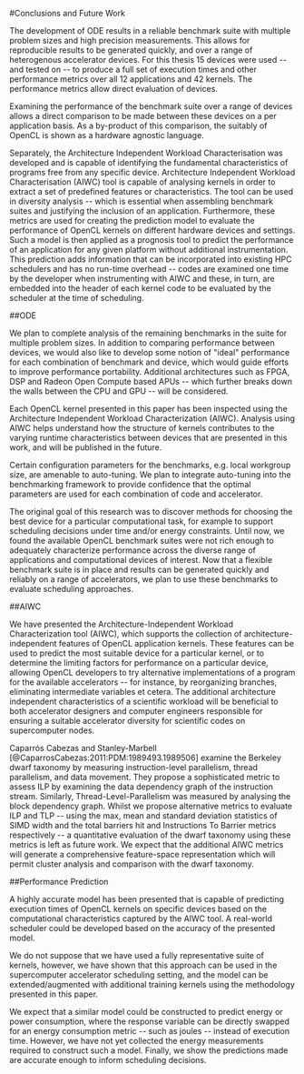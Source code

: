 
#Conclusions and Future Work

The development of ODE results in a reliable benchmark suite with multiple problem sizes and high precision measurements.
This allows for reproducible results to be generated quickly, and over a range of heterogenous accelerator devices.
For this thesis 15 devices were used -- and tested on -- to produce a full set of execution times and other performance metrics over all 12 applications and 42 kernels.
The performance metrics allow direct evaluation of devices.

Examining the performance of the benchmark suite over a range of devices allows a direct comparison to be made between these devices on a per application basis.
As a by-product of this comparison, the suitably of OpenCL is shown as a hardware agnostic language.

Separately, the Architecture Independent Workload Characterisation was developed and is capable of identifying the fundamental characteristics of programs free from any specific device.
Architecture Independent Workload Characterisation (AIWC) tool is capable of analysing kernels in order to extract a set of predefined features or characteristics.
The tool can be used in diversity analysis -- which is essential when assembling benchmark suites and justifying the inclusion of an application.
Furthermore, these metrics are used for creating the prediction model to evaluate the performance of OpenCL kernels on different hardware devices and settings.
Such a model is then applied as a prognosis tool to predict the performance of an application for any given platform without additional instrumentation.
This prediction adds information that can be incorporated into existing HPC schedulers and has no run-time overhead -- codes are examined one time by the developer when instrumenting with AIWC and these, in turn, are embedded into the header of each kernel code to be evaluated by the scheduler at the time of scheduling.

##ODE

We plan to complete analysis of the remaining benchmarks in the suite for multiple problem sizes.
In addition to comparing performance between devices, we would also like to develop some notion of "ideal" performance for each combination of benchmark and device, which would guide efforts to improve performance portability.
Additional architectures such as FPGA, DSP and Radeon Open Compute based APUs -- which further breaks down the walls between the CPU and GPU -- will be considered.

Each OpenCL kernel presented in this paper has been inspected using the Architecture Independent Workload Characterization (AIWC).
Analysis using AIWC helps understand how the structure of kernels contributes to the varying runtime characteristics between devices that are presented in this work, and will be published in the future.

Certain configuration parameters for the benchmarks, e.g. local workgroup size, are amenable to auto-tuning.
We plan to integrate auto-tuning into the benchmarking framework to provide confidence that the optimal parameters are used for each combination of code and accelerator.

The original goal of this research was to discover methods for choosing the best device for a particular computational task, for example to support scheduling decisions under time and/or energy constraints.
Until now, we found the available OpenCL benchmark suites were not rich enough to adequately characterize performance across the diverse range of applications and computational devices of interest.
Now that a flexible benchmark suite is in place and results can be generated quickly and reliably on a range of accelerators, we plan to use these benchmarks to evaluate scheduling approaches.


##AIWC

We have presented the Architecture-Independent Workload Characterization tool (AIWC), which supports the collection of architecture-independent features of OpenCL application kernels.
These features can be used to predict the most suitable device for a particular kernel, or to determine the limiting factors for performance on a particular device, allowing OpenCL developers to try alternative implementations of a program for the available accelerators -- for instance, by reorganizing branches, eliminating intermediate variables et cetera.
The additional architecture independent characteristics of a scientific workload will be beneficial to both accelerator designers and computer engineers responsible for ensuring a suitable accelerator diversity for scientific codes on supercomputer nodes.

Caparrós Cabezas and Stanley-Marbell [@CaparrosCabezas:2011:PDM:1989493.1989506] examine the Berkeley dwarf taxonomy by measuring instruction-level parallelism, thread parallelism, and data movement.
They propose a sophisticated metric to assess ILP by examining the data dependency graph of the instruction stream.
Similarly, Thread-Level-Parallelism was measured by analysing the block dependency graph.
Whilst we propose alternative metrics to evaluate ILP and TLP -- using the max, mean and standard deviation statistics of SIMD width and the total barriers hit and Instructions To Barrier metrics respectively -- a quantitative evaluation of the dwarf taxonomy using these metrics is left as future work.
We expect that the additional AIWC metrics will generate a comprehensive feature-space representation which will permit cluster analysis and comparison with the dwarf taxonomy.


##Performance Prediction

A highly accurate model has been presented that is capable of predicting execution times of OpenCL kernels on specific devices based on the computational characteristics captured by the AIWC tool.
A real-world scheduler could be developed based on the accuracy of the presented model.

We do not suppose that we have used a fully representative suite of kernels, however, we have shown that this approach can be used in the supercomputer accelerator scheduling setting, and the model can be extended/augmented with additional training kernels using  the methodology presented in this paper.

We expect that a similar model could be constructed to predict energy or power consumption, where the response variable can be directly swapped for an energy consumption metric -- such as joules -- instead of execution time.
However, we have not yet collected the energy measurements required to construct such a model.
Finally, we show the predictions made are accurate enough to inform scheduling decisions.


